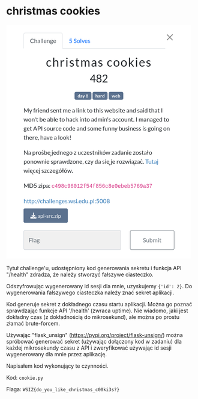 # christmas cookies
![](d65936a89a934841837210efb4fd1cc0)

Tytuł challenge'u, udostępniony kod generowania sekretu i funkcja API "/health" zdradza, że należy stworzyć fałszywe ciasteczko.

Odszyfrowując wygenerowany id sesji dla mnie, uzyskujemy `{'id': 2}`. Do wygenerowania fałszywego ciasteczka należy znać sekret aplikacji.

Kod generuje sekret z dokładnego czasu startu aplikacji. Można go poznać sprawdzając funkcje API '/health' (zwraca uptime). Nie wiadomo, jaki jest dokładny czas (z dokładnością do mikrosekund), ale można po prostu złamać brute-forcem.

Używając "flask_unsign" (https://pypi.org/project/flask-unsign/) można spróbować generować sekret (używając dołączony kod w zadaniu) dla każdej mikrosekundy czasu z API i zweryfikować używając id sesji wygenerowany dla mnie przez aplikację.

Napisałem kod wykonujący te czynności.

Kod: `cookie.py`

Flaga: `WSIZ{do_you_like_christmas_c00ki3s?}`